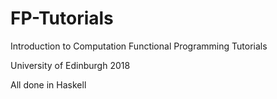 # FP-Tutorials
Introduction to Computation Functional Programming Tutorials

University of Edinburgh 2018

All done in Haskell